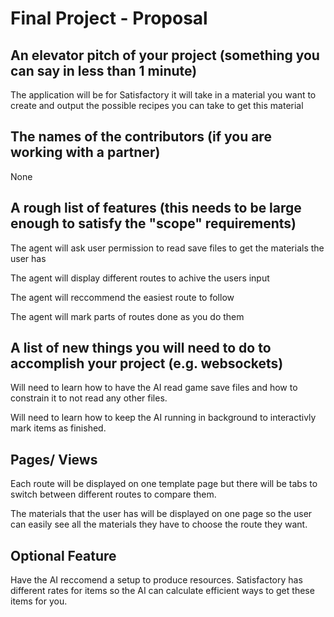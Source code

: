 # Final Project - Proposal

 
## An elevator pitch of your project (something you can say in less than 1 minute)

The application will be for Satisfactory it will take in a material you want to create and output the possible recipes you can take to get this material


## The names of the contributors (if you are working with a partner)

None

## A rough list of features (this needs to be large enough to satisfy the "scope" requirements)
    
The agent will ask user permission to read save files to get the materials the user has

The agent will display different routes to achive the users input

The agent will reccommend the easiest route to follow

The agent will mark parts of routes done as you do them


## A list of new things you will need to do to accomplish your project (e.g. websockets)

Will need to learn how to have the AI read game save files and how to constrain it to not read any other files. 

Will need to learn how to keep the AI running in background to interactivly mark items as finished.



## Pages/ Views

Each route will be displayed on one template page but there will be tabs to switch between different routes to compare them.

The materials that the user has will be displayed on one page so the user can easily see all the materials they have to choose the route they want. 



## Optional Feature

Have the AI reccomend a setup to produce resources. Satisfactory has different rates for items so the AI can calculate efficient ways to get these items for you. 